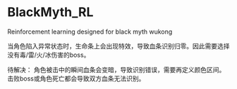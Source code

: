 # BlackMyth_RL
Reinforcement learning designed for black myth wukong

当角色陷入异常状态时，生命条上会出现特效，导致血条识别归零。因此需要选择没有毒/雷/火/冰伤害的boss。

待解决：
角色被击中的瞬间血条会变暗，导致识别错误，需要再定义颜色区间。
击败boss或角色死亡都会导致双方血条无法识别。